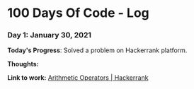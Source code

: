 # 100 Days Of Code - Log

### Day 1: January 30, 2021

**Today's Progress**: Solved a problem on Hackerrank platform.

**Thoughts:** 

**Link to work:** [Arithmetic Operators | Hackerrank](https://www.hackerrank.com/challenges/python-arithmetic-operators/problem)


